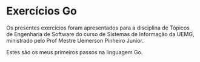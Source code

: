 # Exercícios Go 

<p>Os presentes exercícios foram apresentados para a disciplina de Tópicos de Engenharia de Software do curso de Sistemas de Informação da UEMG, ministrado pelo Prof Mestre Uemerson Pinheiro Junior. 
</p>
<p>Estes são os meus primeiros passos na linguagem Go.</p>
